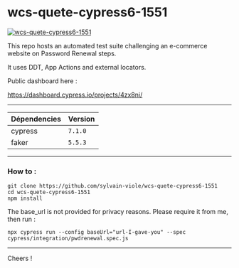# wcs-quete-cypress6-1551 #

[![wcs-quete-cypress6-1551](https://img.shields.io/endpoint?url=https://dashboard.cypress.io/badge/detailed/4zx8ni&style=flat-square&logo=cypress)](https://dashboard.cypress.io/projects/4zx8ni/runs)

This repo hosts an automated test suite challenging an e-commerce website on Password Renewal steps.

It uses DDT, App Actions and external locators.

Public dashboard here  : 

https://dashboard.cypress.io/projects/4zx8ni/

---

| Dépendencies                    | Version |
| ----------------------------- | ------- |
| cypress                       | `7.1.0` |
| faker                         | `5.5.3` |

---

### How to : ###

```
git clone https://github.com/sylvain-viole/wcs-quete-cypress6-1551
cd wcs-quete-cypress6-1551
npm install
```

The base_url is not provided for privacy reasons.
Please require it from me, then run :

`npx cypress run --config baseUrl="url-I-gave-you" --spec cypress/integration/pwdrenewal.spec.js`

---

Cheers !
